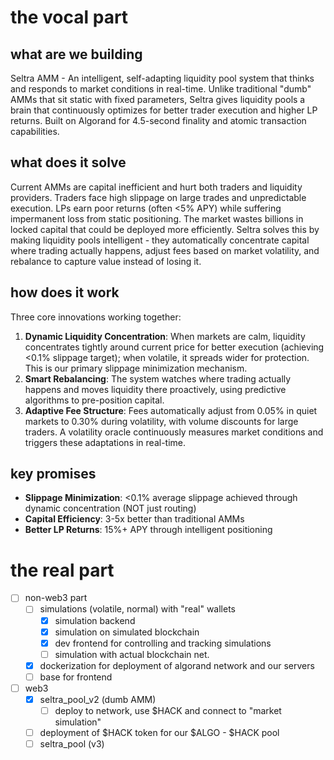 # the vocal part

## what are we building
Seltra AMM - An intelligent, self-adapting liquidity pool system that thinks and responds to market conditions in real-time. Unlike traditional "dumb" AMMs that sit static with fixed parameters, Seltra gives liquidity pools a brain that continuously optimizes for better trader execution and higher LP returns. Built on Algorand for 4.5-second finality and atomic transaction capabilities.

## what does it solve
Current AMMs are capital inefficient and hurt both traders and liquidity providers. Traders face high slippage on large trades and unpredictable execution. LPs earn poor returns (often <5% APY) while suffering impermanent loss from static positioning. The market wastes billions in locked capital that could be deployed more efficiently. Seltra solves this by making liquidity pools intelligent - they automatically concentrate capital where trading actually happens, adjust fees based on market volatility, and rebalance to capture value instead of losing it.

## how does it work
Three core innovations working together:
1. **Dynamic Liquidity Concentration**: When markets are calm, liquidity concentrates tightly around current price for better execution (achieving <0.1% slippage target); when volatile, it spreads wider for protection. This is our primary slippage minimization mechanism.
2. **Smart Rebalancing**: The system watches where trading actually happens and moves liquidity there proactively, using predictive algorithms to pre-position capital.
3. **Adaptive Fee Structure**: Fees automatically adjust from 0.05% in quiet markets to 0.30% during volatility, with volume discounts for large traders. A volatility oracle continuously measures market conditions and triggers these adaptations in real-time.

## key promises
- **Slippage Minimization**: <0.1% average slippage achieved through dynamic concentration (NOT just routing)
- **Capital Efficiency**: 3-5x better than traditional AMMs
- **Better LP Returns**: 15%+ APY through intelligent positioning

# the real part

- [ ] non-web3 part
    - [ ] simulations (volatile, normal) with "real" wallets
        - [x] simulation backend
        - [x] simulation on simulated blockchain
        - [x] dev frontend for controlling and tracking simulations
        - [ ] simulation with actual blockchain net.
    - [x] dockerization for deployment of algorand network and our servers
    - [ ] base for frontend
- [ ] web3
    - [x] seltra_pool_v2 (dumb AMM)
        - [ ] deploy to network, use $HACK and connect to "market simulation"
    - [ ] deployment of $HACK token for our $ALGO - $HACK pool
    - [ ] seltra_pool (v3)